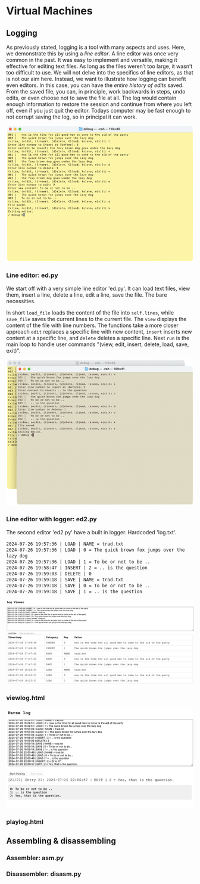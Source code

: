 # Virtual Machines


## Logging

As previously stated, logging is a tool with many aspects and uses.
Here, we demonstrate this by using a *line editor*. A line editor was
once very common in the past. It was easy to implement and versatile,
making it effective for editing text files. As long as the files
weren’t too large, it wasn’t too difficult to use. We will not delve
into the specifics of line editors, as that is not our aim here.
Instead, we want to illustrate how logging can benefit even editors.
In this case, you can have the *entire history of edits* saved. From
the saved file, you can, in principle, work backwards in steps, undo
edits, or even choose not to save the file at all. The log would
contain enough information to restore the session and continue from
where you left off, even if you just quit the editor. Todays 
computer may be fast enough to not corrupt saving the log, so in
principal it can work.



![Line editor](../assets/images/ed.png)

### Line editor: ed.py

We start off with a very simple line editor 'ed.py'. It can load text
files, view them, insert a line, delete a line, edit a line, save the
file. The bare necessities.

In short `load_file` loads the content of the file into `self.lines`,
while `save_file` saves the current lines to the current file.
The `view` displays the content of the file with line numbers. The
functions take a more closer approach `edit` replaces a specific line
with new content, `insert` inserts new content at a specific line, and
`delete` deletes a specific line.
Next `run` is the main loop to handle user commands "(view, edit, insert,
delete, load, save, exit)".


![Line editor](../assets/images/ed2.png)

### Line editor with logger: ed2.py

The second editor 'ed2.py' have a built in logger.
Hardcoded 'log.txt'.


```log
2024-07-26 19:57:36 | LOAD | NAME = trad.txt
2024-07-26 19:57:36 | LOAD | 0 = The quick brown fox jumps over the lazy dog
2024-07-26 19:57:36 | LOAD | 1 = To be or not to be ..
2024-07-26 19:58:47 | INSERT | 2 = .. is the question
2024-07-26 19:59:03 | DELETE | 0
2024-07-26 19:59:18 | SAVE | NAME = trad.txt
2024-07-26 19:59:18 | SAVE | 0 = To be or not to be ..
2024-07-26 19:59:18 | SAVE | 1 = .. is the question
```


![Log viewer](../assets/images/logviewer.png)

### viewlog.html

![Log viewer](../assets/images/playlog.png)

### playlog.html



## Assembling & disassembling


### Assembler: asm.py

### Disassembler: disasm.py
